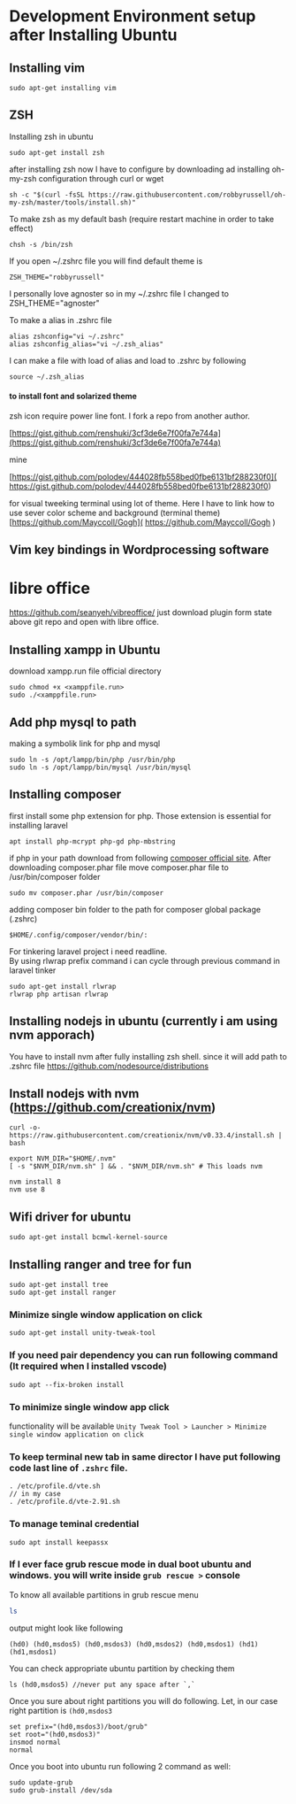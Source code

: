﻿# Development Environment setup after Installing Ubuntu

## Installing vim
~~~
sudo apt-get installing vim
~~~

## ZSH
Installing zsh in ubuntu
~~~
sudo apt-get install zsh
~~~

after installing zsh now I have to configure by downloading ad installing oh-my-zsh configuration through curl or wget
~~~
sh -c "$(curl -fsSL https://raw.githubusercontent.com/robbyrussell/oh-my-zsh/master/tools/install.sh)"
~~~

To make zsh as my default bash (require restart machine in order to take effect)
~~~
chsh -s /bin/zsh
~~~


If you open ~/.zshrc file you will find default theme is
~~~
ZSH_THEME="robbyrussell"
~~~
I personally love agnoster so in my ~/.zshrc file I changed to ZSH_THEME="agnoster"

To make a alias in .zshrc file 
~~~
alias zshconfig="vi ~/.zshrc" 
alias zshconfig_alias="vi ~/.zsh_alias" 
~~~

I can make a file with load of alias and load to .zshrc by following
~~~
source ~/.zsh_alias 
~~~

#### to install font and solarized theme      
zsh icon require power line font. I fork a repo from another author. 

[https://gist.github.com/renshuki/3cf3de6e7f00fa7e744a](https://gist.github.com/renshuki/3cf3de6e7f00fa7e744a)

mine

[https://gist.github.com/polodev/444028fb558bed0fbe6131bf288230f0]( https://gist.github.com/polodev/444028fb558bed0fbe6131bf288230f0)

for visual tweeking terminal using lot of theme. Here I have to link how to use sever color scheme and background (terminal theme)   
[https://github.com/Mayccoll/Gogh]( https://github.com/Mayccoll/Gogh )


## Vim key bindings in Wordprocessing software
libre office
============
https://github.com/seanyeh/vibreoffice/
just download plugin form state above git repo and open with libre office.


## Installing xampp in Ubuntu
download xampp.run file official directory   
~~~
sudo chmod +x <xamppfile.run>
sudo ./<xamppfile.run>
~~~


## Add php mysql to path
making a symbolik link for php and mysql
~~~
sudo ln -s /opt/lampp/bin/php /usr/bin/php
sudo ln -s /opt/lampp/bin/mysql /usr/bin/mysql
~~~


## Installing composer
first install some php extension for php. Those extension is essential for installing laravel
~~~
apt install php-mcrypt php-gd php-mbstring
~~~
if php in your path download from following [composer official site](https://getcomposer.org/download/). After downloading composer.phar file move composer.phar file to /usr/bin/composer folder
~~~
sudo mv composer.phar /usr/bin/composer
~~~
adding composer bin folder to the path for composer global package (.zshrc)
~~~
$HOME/.config/composer/vendor/bin/:
~~~
For tinkering laravel project i need readline.  
By using rlwrap prefix command i can cycle through previous command in laravel tinker
~~~
sudo apt-get install rlwrap
rlwrap php artisan rlwrap
~~~


## Installing nodejs in ubuntu  (currently i am using nvm apporach)
You have to install nvm after fully installing zsh shell. since it will add path to .zshrc file 
https://github.com/nodesource/distributions   

## Install nodejs with nvm (https://github.com/creationix/nvm)
~~~
curl -o- https://raw.githubusercontent.com/creationix/nvm/v0.33.4/install.sh | bash
~~~

~~~
export NVM_DIR="$HOME/.nvm"
[ -s "$NVM_DIR/nvm.sh" ] && . "$NVM_DIR/nvm.sh" # This loads nvm
~~~

~~~
nvm install 8
nvm use 8
~~~

## Wifi driver for ubuntu
~~~
sudo apt-get install bcmwl-kernel-source
~~~

## Installing ranger and tree for fun
~~~
sudo apt-get install tree
sudo apt-get install ranger
~~~

### Minimize single window application on click
~~~
sudo apt-get install unity-tweak-tool
~~~
### If you need pair dependency you can run following command (It required when I installed vscode)
~~~
sudo apt --fix-broken install
~~~

### To minimize single window app click
functionality will be available `Unity Tweak Tool > Launcher > Minimize single window application on click`

### To keep terminal new tab in same director I have put following code last line of `.zshrc` file.
~~~
. /etc/profile.d/vte.sh
// in my case 
. /etc/profile.d/vte-2.91.sh
~~~

### To manage teminal credential
~~~
sudo apt install keepassx
~~~

### If I ever face grub rescue mode in dual boot ubuntu and windows. you will write inside `grub rescue >` console 
To know all available partitions in grub rescue menu
~~~bash
ls  
~~~
output might look like following    
~~~
(hd0) (hd0,msdos5) (hd0,msdos3) (hd0,msdos2) (hd0,msdos1) (hd1) (hd1,msdos1)
~~~

You can check appropriate ubuntu partition by checking them
~~~
ls (hd0,msdos5) //never put any space after `,`
~~~
Once you sure about right partitions you will do following. Let, in our case right partition is `(hd0,msdos3`     
~~~
set prefix="(hd0,msdos3)/boot/grub"
set root="(hd0,msdos3)"
insmod normal
normal
~~~
Once you boot into ubuntu run following 2 command as well:
~~~
sudo update-grub
sudo grub-install /dev/sda
~~~
